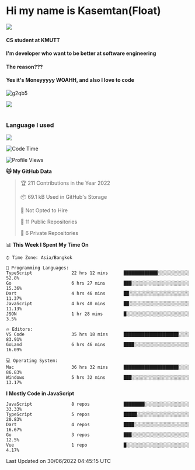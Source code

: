 # Hi my name is Kasemtan(Float)
![](https://64.media.tumblr.com/9c2a8f831efe8da556ffbf89cebb52c9/b86c1ab833a37e32-93/s1280x1920/d000dc22f75df64be2bc150f5fa69c4f6df6bb07.gifv)
#### CS student at KMUTT
#### I'm developer who want to be better at software engineering
#### The reason???
#### Yes it's Moneyyyyy WOAHH, and also I love to code
![g2qb5](https://user-images.githubusercontent.com/69688279/175812510-9235eaf7-72f7-40d3-b163-56efa9aa5c6b.gif)


[![](https://github-readme-stats.vercel.app/api?username=FloatKasemtan&show_icons=true&theme=nightowl)]()
#
### Language I used
[![](https://github-readme-stats.vercel.app/api/top-langs/?username=FloatKasemtan&layout=compact&theme=nightowl)]()
<!--START_SECTION:waka-->
![Code Time](http://img.shields.io/badge/Code%20Time-536%20hrs%2024%20mins-blue)

![Profile Views](http://img.shields.io/badge/Profile%20Views-10-blue)

**🐱 My GitHub Data** 

> 🏆 211 Contributions in the Year 2022
 > 
> 📦 69.1 kB Used in GitHub's Storage 
 > 
> 🚫 Not Opted to Hire
 > 
> 📜 11 Public Repositories 
 > 
> 🔑 6 Private Repositories  
 > 
📊 **This Week I Spent My Time On** 

```text
⌚︎ Time Zone: Asia/Bangkok

💬 Programming Languages: 
TypeScript               22 hrs 12 mins      █████████████░░░░░░░░░░░░   52.8% 
Go                       6 hrs 27 mins       ███░░░░░░░░░░░░░░░░░░░░░░   15.36% 
Dart                     4 hrs 46 mins       ██░░░░░░░░░░░░░░░░░░░░░░░   11.37% 
JavaScript               4 hrs 40 mins       ██░░░░░░░░░░░░░░░░░░░░░░░   11.13% 
JSON                     1 hr 28 mins        █░░░░░░░░░░░░░░░░░░░░░░░░   3.5%

🔥 Editors: 
VS Code                  35 hrs 18 mins      █████████████████████░░░░   83.91% 
GoLand                   6 hrs 46 mins       ████░░░░░░░░░░░░░░░░░░░░░   16.09%

💻 Operating System: 
Mac                      36 hrs 32 mins      █████████████████████░░░░   86.83% 
Windows                  5 hrs 32 mins       ███░░░░░░░░░░░░░░░░░░░░░░   13.17%

```

**I Mostly Code in JavaScript** 

```text
JavaScript               8 repos             ████████░░░░░░░░░░░░░░░░░   33.33% 
TypeScript               5 repos             █████░░░░░░░░░░░░░░░░░░░░   20.83% 
Dart                     4 repos             ████░░░░░░░░░░░░░░░░░░░░░   16.67% 
Go                       3 repos             ███░░░░░░░░░░░░░░░░░░░░░░   12.5% 
Vue                      1 repo              █░░░░░░░░░░░░░░░░░░░░░░░░   4.17%

```



 Last Updated on 30/06/2022 04:45:15 UTC
<!--END_SECTION:waka-->
<!--
**FloatKasemtan/FloatKasemtan** is a ✨ _special_ ✨ repository because its `README.md` (this file) appears on your GitHub profile.

Here are some ideas to get you started:

- 🔭 I’m currently working on ...
- 🌱 I’m currently learning ...
- 👯 I’m looking to collaborate on ...
- 🤔 I’m looking for help with ...
- 💬 Ask me about ...
- 📫 How to reach me: ...
- 😄 Pronouns: ...
- ⚡ Fun fact: ...
-->
